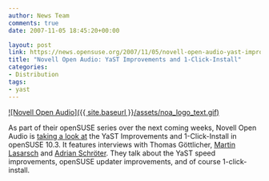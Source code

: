 ```yaml
---
author: News Team
comments: true
date: 2007-11-05 18:45:20+00:00

layout: post
link: https://news.opensuse.org/2007/11/05/novell-open-audio-yast-improvements-and-1-click-install/
title: "Novell Open Audio: YaST Improvements and 1-Click-Install"
categories:
- Distribution
tags:
- yast
---
```



[![Novell Open Audio]({{ site.baseurl }}/assets/noa_logo_text.gif)](http://www.novell.com/feeds/openaudio/)

As part of their openSUSE series over the next coming weeks, Novell Open Audio is [taking a look at](http://www.novell.com/feeds/openaudio/?p=184) the YaST Improvements and 1-Click-Install in openSUSE 10.3. It features interviews with Thomas Göttlicher, [Martin Lasarsch](http://en.opensuse.org/User:Mlasars) and [Adrian Schröter](http://en.opensuse.org/User:AdrianSuSE). They talk about the YaST speed improvements, openSUSE updater improvements, and of course 1-click-install.
